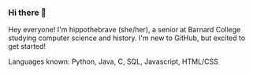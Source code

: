 ### Hi there 👋

<!--
**hippothebrave/hippothebrave** is a ✨ _special_ ✨ repository because its `README.md` (this file) appears on your GitHub profile.

Here are some ideas to get you started:

- 🔭 I’m currently working on ...
- 🌱 I’m currently learning ...
- 👯 I’m looking to collaborate on ...
- 🤔 I’m looking for help with ...
- 💬 Ask me about ...
- 📫 How to reach me: ...
- 😄 Pronouns: ...
- ⚡ Fun fact: ...
-->

Hey everyone! I'm hippothebrave (she/her), a senior at Barnard College studying computer science and history. I'm new to GitHub, but excited to get started!

Languages known: Python, Java, C, SQL, Javascript, HTML/CSS
